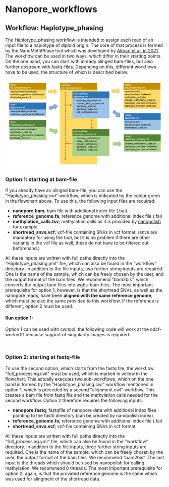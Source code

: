 # Nanopore_workflows

## Workflow: Haplotype_phasing

The Haplotype_phasing workflow is intended to assign each read of an input file to a haplotype of diploid origin.
The core of that process is formed by the NanoMethPhase tool which was developed by [Akbari et al. in 2021](https://doi.org/10.1186/s13059-021-02283-5).
The workflow can be used in two ways, which differ in their starting points. On the one hand, you can start with already alinged bam-files, but also further upstream with fastq-files. Depending on this, different workflows have to be used, the structure of which is described below.

![alt text](https://github.com/CompEpigen/Nanopore_workflows/blob/main/wf_flowchart.png)


### Option 1: starting at bam-file
If you already have an alinged bam-file, you can use the "Haplotype_phasing.cwl" workflow, which is indicated by the colour green in the flowchart above.
To use this, the following input files are required:
* **nanopore.bam**; bam file with additional index file (.bai)
* **reference_genome.fa**; reference genome with additional index file (.fai)
* **methylation_calls.tsv**; methylation calls as it is provided by [nanopolish](https://github.com/jts/nanopolish) for example.
* **shortread_snvs.vcf**; vcf-file containing SNVs in vcf format. (snvs are mandatory for using the tool, but it is no problem if there are other variants in the vcf file as well, these do not have to be filtered out beforehand.)

All these inputs are written with full paths directly into the "Haplotype_phasing.yml" file, which can also be found in the "workflow" directory. In addition to the file inputs, two further string inputs are required. One is the name of the sample, which can be freely chosen by the user, and the output format of the bam files. We recommend "bam2bis", which converts the output bam files into wgbs-bam-files.
The most important prerequisite for option 1, however, is that the shortread SNVs, as well as the nanopore reads, have been **aligned with the same reference genome**, which must be also the same provided to this workflow.
If the reference is different, option 2 must be used.

#### Run option 1:
Option 1 can be used with cwltool. the following code will work at the odcf-worker01 because support of singularity images is required.

```bash



```


### Option 2: starting at fastq-file
To use the second option, which starts from the fastq file, the workflow "full_processing.cwl" must be used, which is marked in yellow in the flowchart. This actually executes two sub-workflows, which on the one hand is formed by the "Haplotype_phasing.cwl" workflow mentioned in option 1, which is preceded by a second "alignment.cwl" workflow. This creates a bam file from fastq file and the methylation calls needed for the second workflow.
Option 2 therefore requires the following inputs:
* **nanopore.fastq**; fastqfile of nanopore data with additional index files pointing to the fast5 directory (can be created by nanopolish index)
* **reference_genome.fa**; reference genome with additional index file (.fai)
* **shortread_snvs.vcf**; vcf-file containing SNVs in vcf format.

All these inputs are written with full paths directly into the "full_processing.yml" file, which can also be found in the "workflow" directory. In addition to the file inputs, three further string inputs are required. One is the name of the sample, which can be freely chosen by the user, the output format of the bam files. We recommend "bam2bis". The last input is the threads which should be used by nanopolish for calling mathylation. We recommend 8 threads.
The most important prerequisite for option 2, again, is that the provided reference genome is the same which was used for alingment of the shortread data.


